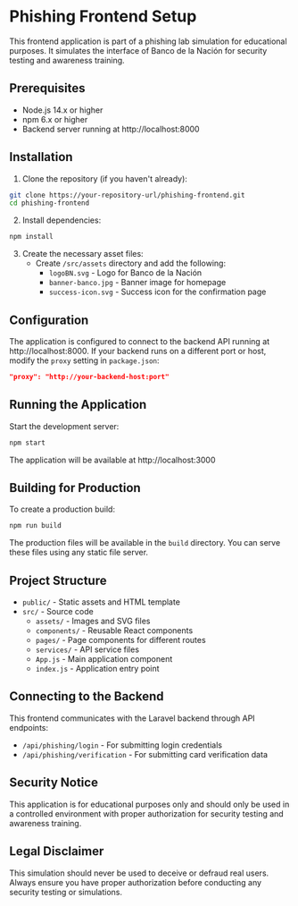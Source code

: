 # Phishing Frontend Setup

This frontend application is part of a phishing lab simulation for educational purposes. It simulates the interface of Banco de la Nación for security testing and awareness training.

## Prerequisites

- Node.js 14.x or higher
- npm 6.x or higher
- Backend server running at http://localhost:8000

## Installation

1. Clone the repository (if you haven't already):

```bash
git clone https://your-repository-url/phishing-frontend.git
cd phishing-frontend
```

2. Install dependencies:

```bash
npm install
```

3. Create the necessary asset files:
   - Create `/src/assets` directory and add the following:
     - `logoBN.svg` - Logo for Banco de la Nación
     - `banner-banco.jpg` - Banner image for homepage
     - `success-icon.svg` - Success icon for the confirmation page

## Configuration

The application is configured to connect to the backend API running at http://localhost:8000. If your backend runs on a different port or host, modify the `proxy` setting in `package.json`:

```json
"proxy": "http://your-backend-host:port"
```

## Running the Application

Start the development server:

```bash
npm start
```

The application will be available at http://localhost:3000

## Building for Production

To create a production build:

```bash
npm run build
```

The production files will be available in the `build` directory. You can serve these files using any static file server.

## Project Structure

- `public/` - Static assets and HTML template
- `src/` - Source code
  - `assets/` - Images and SVG files
  - `components/` - Reusable React components
  - `pages/` - Page components for different routes
  - `services/` - API service files
  - `App.js` - Main application component
  - `index.js` - Application entry point

## Connecting to the Backend

This frontend communicates with the Laravel backend through API endpoints:

- `/api/phishing/login` - For submitting login credentials
- `/api/phishing/verification` - For submitting card verification data

## Security Notice

This application is for educational purposes only and should only be used in a controlled environment with proper authorization for security testing and awareness training.

## Legal Disclaimer

This simulation should never be used to deceive or defraud real users. Always ensure you have proper authorization before conducting any security testing or simulations.